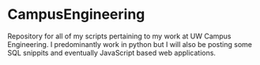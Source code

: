 # CampusEngineering
Repository for all of my scripts pertaining to my work at UW Campus Engineering.  I predominantly work in python but I will also be posting some SQL snippits and eventually JavaScript based web applications.
